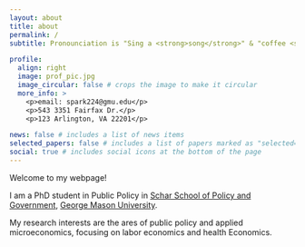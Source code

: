 ```yaml
---
layout: about
title: about
permalink: /
subtitle: Pronounciation is "Sing a <strong>song</strong>" & "coffee <strong>bean</strong>" 

profile:
  align: right
  image: prof_pic.jpg
  image_circular: false # crops the image to make it circular
  more_info: >
    <p>email: spark224@gmu.edu</p>
    <p>543 3351 Fairfax Dr.</p>
    <p>123 Arlington, VA 22201</p>

news: false # includes a list of news items
selected_papers: false # includes a list of papers marked as "selected={true}"
social: true # includes social icons at the bottom of the page
---
```


Welcome to my webpage! 

I am a PhD student in Public Policy in [Schar School of Policy and Government](https://schar.gmu.edu/), [George Mason University](https://www.gmu.edu/).

My research interests are the ares of public policy and applied microeconomics, focusing on labor economics and health Economics. 
